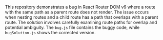 This repository demonstrates a bug in React Router DOM v6 where a route with the same path as a parent route does not render.  The issue occurs when nesting routes and a child route has a path that overlaps with a parent route. The solution involves carefully examining route paths for overlap and potential ambiguity.  The `bug.js` file contains the buggy code, while `bugSolution.js` shows the corrected version.